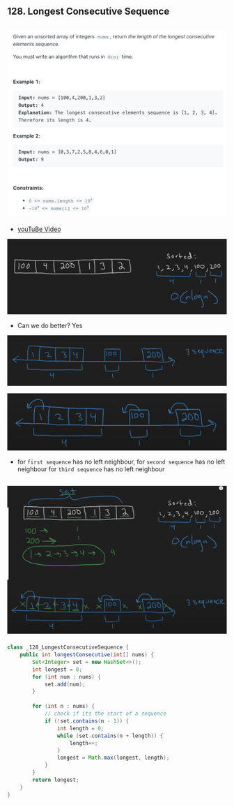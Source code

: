 ## 128. Longest Consecutive Sequence
![](img/2023-03-19-00-10-19.png)
---
- [youTuBe Video](https://www.youtube.com/watch?v=P6RZZMu_maU)

![](img/2023-03-19-00-10-36.png)

- Can we do better? Yes

![](img/2023-03-19-00-11-07.png)

![](img/2023-03-19-00-17-00.png)
- for `first sequence` has no left neighbour, for `second sequence` has no left neighbour
  for `third sequence` has no left neighbour

![](img/2023-03-19-00-49-49.png)
---

```java
class _128_LongestConsecutiveSequence {
    public int longestConsecutive(int[] nums) {
        Set<Integer> set = new HashSet<>();
        int longest = 0;
        for (int num : nums) {
            set.add(num);
        }

        for (int n : nums) {
            // check if its the start of a sequence
            if (!set.contains(n - 1)) {
                int length = 0;
                while (set.contains(n + length)) {
                    length++;
                }
                longest = Math.max(longest, length);
            }
        }
        return longest;
    }
}
```
